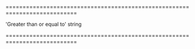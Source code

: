 <!--**
/*-------------------------------------------
    Auto-generated file. Do not modify.
-------------------------------------------

**-->
===========================================================================
<!--default-->'Greater than or equal to'<!--/default-->
<!--type-->string<!--/type-->
===========================================================================

<!--shortDescription-->

<!--/shortDescription-->

<!--fullDescription-->

<!--/fullDescription-->